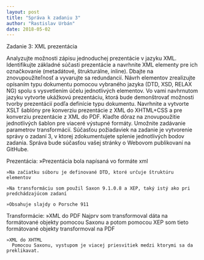 ```yaml
---
layout: post
title: "Správa k zadaniu 3"
author: "Rastislav Urbán"
date: 2018-05-02
---
```

Zadanie 3: XML prezentácia

Analyzujte možnosti zápisu jednoduchej prezentácie v jazyku XML. Identifikujte základné súčasti prezentácie a navrhnite XML elementy pre ich označkovanie (metadátové, štrukturálne, inline). Dbajte na znovupoužiteľnosť a vyvarujte sa redundancií. Návrh elementov zrealizujte opísaním typu dokumentu pomocou vybraného jazyka (DTD, XSD, RELAX NG) spolu s vysvetlením účelu jednotlivých elementov. Vo vami navhrnutom jazyku vytvorte ukážkovú prezentáciu, ktorá bude demonštrovať možnosti tvorby prezentácií podľa definície typu dokumentu.
Navrhnite a vytvorte XSLT šablóny pre konverziu prezentácie z XML do XHTML+CSS a pre konverziu prezentácie z XML do PDF. Klaďte dôraz na znovupoužitie jednotlivých šablon pre viaceré výstupné formáty. Umožnite zadávanie parametrov transformácií.
Súčasťou požiadaviek na zadanie je vytvorenie správy o zadaní 3, v ktorej zdokumentujete splenie jednotlivých bodov zadania. Správa bude súčasťou vašej stránky o Webovom publikovaní na GitHube.

Prezentácia:
    »Prezentácia bola napísaná vo formáte xml
    
    »Na začiatku súboru je definované DTD, ktoré určuje štruktúru elementov
    
    »Na transformáciu som použil Saxon 9.1.0.8 a XEP, taký istý ako pri predchádzajúcom zadaní
    
    »Obsahuje slajdy o Porsche 911
    
Transformácie: 
    »XML do PDF
      Najprv som transformoval dáta na formátované objekty pomocou Saxonu a potom pomocou XEP som tieto formátované objekty transformoval na PDF
      
    »XML do XHTML
      Pomocou Saxonu, vystupom je viacej priesvitiek medzi ktorymi sa da preklikavat. 

